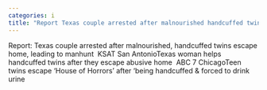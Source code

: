 ```yaml
---
categories: i
title: "Report Texas couple arrested after malnourished handcuffed twins escape home leading to manhunt  KSAT San Antonio"
---
```

Report: Texas couple arrested after malnourished, handcuffed twins escape home, leading to manhunt&nbsp;&nbsp;KSAT San AntonioTexas woman helps handcuffed twins after they escape abusive home&nbsp;&nbsp;ABC 7 ChicagoTeen twins escape ‘House of Horrors’ after ‘being handcuffed & forced to drink urine